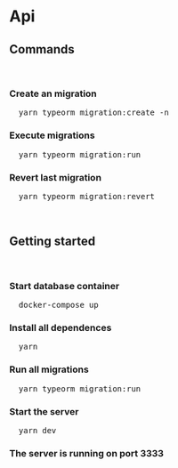 <h1>Api</h1>

<h2>Commands</h2>
<br>
<h3>Create an migration</h3>
<pre>
  yarn typeorm migration:create -n <name>
</pre>

<h3>Execute migrations</h3>
<pre>
  yarn typeorm migration:run  
</pre>

<h3>Revert last migration</h3>
<pre>
  yarn typeorm migration:revert    
</pre>

<br>
<h2>Getting started</h2>
<br>

<h3>Start database container</h3>
<pre>
  docker-compose up
</pre>

<h3>Install all dependences</h3>
<pre>
  yarn
</pre>

<h3>Run all migrations</h3>
<pre>
  yarn typeorm migration:run
</pre>

<h3>Start the server</h3>
<pre>
  yarn dev
</pre>

<h3>The server is running on port 3333</h3>

